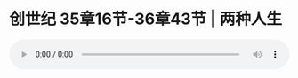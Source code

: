 # 创世纪 35章16节-36章43节 | 两种人生

<audio style="width: 100%;" preload="false" controls controlslist="nodownload"><source src="https://cdn.simai.ml/audio/mp3/2019/191117_003.mp3" type="audio/mpeg">Your browser does not support the audio element.</audio>